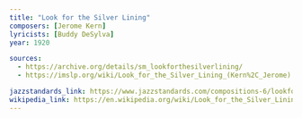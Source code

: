 ```yaml
---
title: "Look for the Silver Lining"
composers: [Jerome Kern]
lyricists: [Buddy DeSylva]
year: 1920

sources:
  - https://archive.org/details/sm_lookforthesilverlining/
  - https://imslp.org/wiki/Look_for_the_Silver_Lining_(Kern%2C_Jerome)

jazzstandards_link: https://www.jazzstandards.com/compositions-6/lookforthesilverlining.htm
wikipedia_link: https://en.wikipedia.org/wiki/Look_for_the_Silver_Lining
---
```

